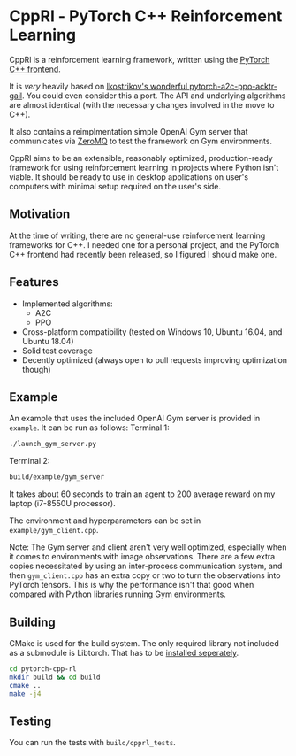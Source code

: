 # CppRl - PyTorch C++ Reinforcement Learning

CppRl is a reinforcement learning framework, written using the [PyTorch C++ frontend](https://pytorch.org/cppdocs/frontend.html).

It is *very* heavily based on [Ikostrikov's wonderful pytorch-a2c-ppo-acktr-gail](https://github.com/ikostrikov/pytorch-a2c-ppo-acktr-gail). You could even consider this a port. The API and underlying algorithms are almost identical (with the necessary changes involved in the move to C++).

It also contains a reimplmentation simple OpenAI Gym server that communicates via [ZeroMQ](http://zeromq.org/) to test the framework on Gym environments.

CppRl aims to be an extensible, reasonably optimized, production-ready framework for using reinforcement learning in projects where Python isn't viable. It should be ready to use in desktop applications on user's computers with minimal setup required on the user's side.

## Motivation
At the time of writing, there are no general-use reinforcement learning frameworks for C++. I needed one for a personal project, and the PyTorch C++ frontend had recently been released, so I figured I should make one.

## Features
- Implemented algorithms:
  - A2C
  - PPO
- Cross-platform compatibility (tested on Windows 10, Ubuntu 16.04, and Ubuntu 18.04)
- Solid test coverage
- Decently optimized (always open to pull requests improving optimization though)

## Example
An example that uses the included OpenAI Gym server is provided in `example`. It can be run as follows:
Terminal 1:
```bash
./launch_gym_server.py
```
Terminal 2:
```bash
build/example/gym_server
```

It takes about 60 seconds to train an agent to 200 average reward on my laptop (i7-8550U processor).

The environment and hyperparameters can be set in `example/gym_client.cpp`.

Note: The Gym server and client aren't very well optimized, especially when it comes to environments with image observations. There are a few extra copies necessitated by using an inter-process communication system, and then `gym_client.cpp` has an extra copy or two to turn the observations into PyTorch tensors. This is why the performance isn't that good when compared with Python libraries running Gym environments.

## Building
CMake is used for the build system. 
The only required library not included as a submodule is Libtorch. That has to be [installed seperately](https://pytorch.org/cppdocs/installing.html).
```bash
cd pytorch-cpp-rl
mkdir build && cd build
cmake ..
make -j4
```

## Testing
You can run the tests with `build/cpprl_tests`.
